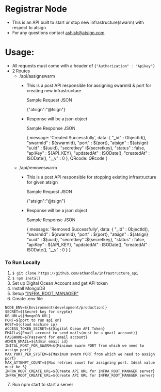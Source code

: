 # Registrar Node


- This is an API built to start or stop new infrastructure(swarm) with respect to atsign
- For any questions contact ashish@atsign.com

# Usage:
* All requests must come with a header of `{"Authorization" : "Apikey"}`
* 2 Routes
    * /api/assignswarm
        - This is a post API responsible for assigning swarmId & port for creating new infrastructure
        
            Sample Request JSON
            
            {"atsign":"@tsign"} 
        - Response will be a json object 
        
            Sample Response JSON 

            { 
                message: 'Created Successfully',
                data: {
                    "_id" : ObjectId(),
                    "swarmId" : ${swarmId},
                    "port" : ${port},
                    "atsign" : ${atsign}
                    "uuid" : ${uuid},
                    "secretkey" :${secretkey},
                    "status" : false,
                    "apiKey" : ${API_KEY},
                    "updatedAt" : ISODate(),
                    "createdAt" : ISODate(),
                    "__v" : 0
                },
                QRcode: QRcode
            }
    * /api/removeswarm
        - This is a post API responsible for stopping existing infrastructure for given atsign
        
            Sample Request JSON 
            
            {"atsign":"@tsign"} 
        - Response will be a json object
        
            Sample Response JSON 

            { 
                message: 'Removed Successfully',
                data: {
                    "_id" : ObjectId(),
                    "swarmId" : ${swarmId},
                    "port" : ${port},
                    "atsign" : ${atsign}
                    "uuid" : ${uuid},
                    "secretkey" :${secretkey},
                    "status" : false,
                    "apiKey" : ${API_KEY},
                    "updatedAt" : ISODate(),
                    "createdAt" : ISODate(),
                    "__v" : 0
                }
            }

    
### To Run Locally

1. `$ git clone https://github.com/athandle/infrastructure_api`
2. `$ npm install`
3. Set up Digital Ocean Account and get API token
4. Install MongoDB
5. Setup ["INFRA_ROOT_MANAGER"](https://github.com/athandle/infrastructure_root_manager)
6. Create .env file
```
NODE_ENV=${Environment(development/production)}
SECRET=${Secret key for crypto}
DB_URL=${MongoDB URL}
PORT=${port to run api on}
HOST=${cloud machine ip}
ACCESS_TOKEN_SECRET=${Digital Ocean API Token}
EMAIL=${Email account to send mails(must be a gmail account)}
PASSWORD=${Password for email account}
ADMIN_EMAIL=${Admin email id}
INITAL_PORT_FOR_SWARM=${Minimum swarm PORT from which we need to assign port}
MAX_PORT_PER_SYSTEM=${Maximum swarm PORT from which we need to assign port}
MAX_ATTEMPT_COUNT=${Max retries count for assigning port. Ideal value must be 3}
INFRA_ROOT_CREATE_URL=${Create API URL for INFRA_ROOT_MANAGER server}
INFRA_ROOT_CREATE_URL=${Create API URL for INFRA_ROOT_MANAGER server}
```
7. Run npm start to start a server

